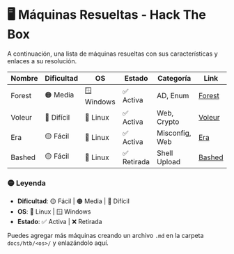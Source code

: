 # 🖥️ Máquinas Resueltas - Hack The Box

A continuación, una lista de máquinas resueltas con sus características y enlaces a su resolución.

| Nombre     | Dificultad | OS       | Estado   | Categoría     | Link                             |
|------------|------------|----------|----------|---------------|----------------------------------|
| Forest     | 🟠 Media    | 🪟 Windows | ✅ Activa | AD, Enum       | [Forest](windows/forest.md)      |
| Voleur     | 🔴 Difícil  | 🐧 Linux   | ✅ Activa | Web, Crypto    | [Voleur](linux/voleur.md)        |
| Era        | 🟡 Fácil    | 🐧 Linux   | ✅ Activa | Misconfig, Web | [Era](linux/era.md)              |
| Bashed     | 🟡 Fácil    | 🐧 Linux   | ✅ Retirada | Shell Upload | [Bashed](linux/bashed.md)        |

### 🟡 Leyenda

- **Dificultad**: 🟡 Fácil | 🟠 Media | 🔴 Difícil
- **OS**: 🐧 Linux | 🪟 Windows
- **Estado**: ✅ Activa | ❌ Retirada

Puedes agregar más máquinas creando un archivo `.md` en la carpeta `docs/htb/<os>/` y enlazándolo aquí.